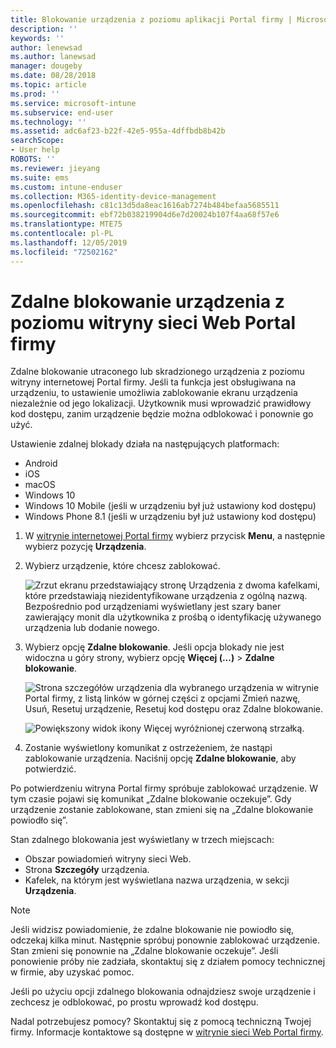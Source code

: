 ```yaml
---
title: Blokowanie urządzenia z poziomu aplikacji Portal firmy | Microsoft Docs
description: ''
keywords: ''
author: lenewsad
ms.author: lanewsad
manager: dougeby
ms.date: 08/28/2018
ms.topic: article
ms.prod: ''
ms.service: microsoft-intune
ms.subservice: end-user
ms.technology: ''
ms.assetid: adc6af23-b22f-42e5-955a-4dffbdb8b42b
searchScope:
- User help
ROBOTS: ''
ms.reviewer: jieyang
ms.suite: ems
ms.custom: intune-enduser
ms.collection: M365-identity-device-management
ms.openlocfilehash: c81c13d5da8eac1616ab7274b484befaa5685511
ms.sourcegitcommit: ebf72b038219904d6e7d20024b107f4aa68f57e6
ms.translationtype: MTE75
ms.contentlocale: pl-PL
ms.lasthandoff: 12/05/2019
ms.locfileid: "72502162"
---
```

# <a name="remotely-lock-your-device-from-the-company-portal-website"></a>Zdalne blokowanie urządzenia z poziomu witryny sieci Web Portal firmy

Zdalne blokowanie utraconego lub skradzionego urządzenia z poziomu witryny internetowej Portal firmy. Jeśli ta funkcja jest obsługiwana na urządzeniu, to ustawienie umożliwia zablokowanie ekranu urządzenia niezależnie od jego lokalizacji. Użytkownik musi wprowadzić prawidłowy kod dostępu, zanim urządzenie będzie można odblokować i ponownie go użyć.   

Ustawienie zdalnej blokady działa na następujących platformach:

* Android
* iOS
* macOS
* Windows 10
* Windows 10 Mobile (jeśli w urządzeniu był już ustawiony kod dostępu)
* Windows Phone 8.1 (jeśli w urządzeniu był już ustawiony kod dostępu)  

1. W [witrynie internetowej Portal firmy](https://portal.manage.microsoft.com) wybierz przycisk __Menu__, a następnie wybierz pozycję __Urządzenia__.  

2. Wybierz urządzenie, które chcesz zablokować.  

    ![Zrzut ekranu przedstawiający stronę Urządzenia z dwoma kafelkami, które przedstawiają niezidentyfikowane urządzenia z ogólną nazwą. Bezpośrednio pod urządzeniami wyświetlany jest szary baner zawierający monit dla użytkownika z prośbą o identyfikację używanego urządzenia lub dodanie nowego.](./media/rename-reset-device-step2-1808.png) 

3. Wybierz opcję **Zdalne blokowanie**. Jeśli opcja blokady nie jest widoczna u góry strony, wybierz opcję **Więcej (...)**  > **Zdalne blokowanie**.  

   ![Strona szczegółów urządzenia dla wybranego urządzenia w witrynie Portal firmy, z listą linków w górnej części z opcjami Zmień nazwę, Usuń, Resetuj urządzenie, Resetuj kod dostępu oraz Zdalne blokowanie. ](./media/rename-reset-device-1808.png) 

    ![Powiększony widok ikony Więcej wyróżnionej czerwoną strzałką.](./media/rename-reset-device-step3-more-1808.png)    

4. Zostanie wyświetlony komunikat z ostrzeżeniem, że nastąpi zablokowanie urządzenia. Naciśnij opcję **Zdalne blokowanie**, aby potwierdzić.

Po potwierdzeniu witryna Portal firmy spróbuje zablokować urządzenie. W tym czasie pojawi się komunikat „Zdalne blokowanie oczekuje”. Gdy urządzenie zostanie zablokowane, stan zmieni się na „Zdalne blokowanie powiodło się”.  

Stan zdalnego blokowania jest wyświetlany w trzech miejscach:

* Obszar powiadomień witryny sieci Web.
* Strona **Szczegóły** urządzenia.
* Kafelek, na którym jest wyświetlana nazwa urządzenia, w sekcji **Urządzenia**.  

> [!Note]
> Jeśli widzisz powiadomienie, że zdalne blokowanie nie powiodło się, odczekaj kilka minut. Następnie spróbuj ponownie zablokować urządzenie. Stan zmieni się ponownie na „Zdalne blokowanie oczekuje”. Jeśli ponowienie próby nie zadziała, skontaktuj się z działem pomocy technicznej w firmie, aby uzyskać pomoc.

Jeśli po użyciu opcji zdalnego blokowania odnajdziesz swoje urządzenie i zechcesz je odblokować, po prostu wprowadź kod dostępu.  

Nadal potrzebujesz pomocy? Skontaktuj się z pomocą techniczną Twojej firmy. Informacje kontaktowe są dostępne w [witrynie sieci Web Portal firmy](https://go.microsoft.com/fwlink/?linkid=2010980).

